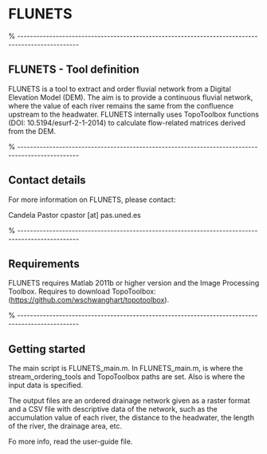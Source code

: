 # FLUNETS
% -------------------------------------------------------------------------------------------------
## FLUNETS - Tool definition

FLUNETS is a tool to extract and order fluvial network from a Digital Elevation Model (DEM).
The aim is to provide a continuous fluvial network, where the value of 
each river remains the same from the confluence upstream to the headwater. 
FLUNETS internally uses TopoToolbox functions (DOI: 10.5194/esurf-2-1-2014) to calculate 
flow-related matrices derived from the DEM.

% -------------------------------------------------------------------------------------------------
## Contact details

For more information on FLUNETS, please contact:

Candela Pastor
cpastor [at] pas.uned.es

% -------------------------------------------------------------------------------------------------
## Requirements

FLUNETS requires Matlab 2011b or higher version and the Image Processing Toolbox.
Requires to download TopoToolbox:(https://github.com/wschwanghart/topotoolbox).


% -------------------------------------------------------------------------------------------------
## Getting started

The main script is FLUNETS_main.m. In FLUNETS_main.m, is where the stream_ordering_tools and TopoToolbox paths are set. Also is where the input data is specified.

The output files are an ordered drainage network given as a raster format and a CSV file with descriptive data of the network, such as the accumulation value of each river, the distance to the headwater, the length of the river, the drainage area, etc. 

Fo more info, read the user-guide file.

